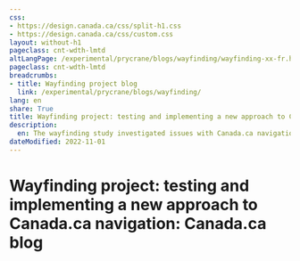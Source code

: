 ```yaml
---
css:
- https://design.canada.ca/css/split-h1.css
- https://design.canada.ca/css/custom.css
layout: without-h1
pageclass: cnt-wdth-lmtd
altLangPage: /experimental/prycrane/blogs/wayfinding/wayfinding-xx-fr.html
pageclass: cnt-wdth-lmtd
breadcrumbs:
- title: Wayfinding project blog
  link: /experimental/prycrane/blogs/wayfinding/
lang: en
share: True
title: Wayfinding project: testing and implementing a new approach to Canada.ca navigation
description: 
  en: The wayfinding study investigated issues with Canada.ca navigation and informed changes to improve navigation and simplify the adoption of the Canada.ca design for departments and agencies.  The main improvements include the introduction of a new sign in button, removing the menu button, a contextual footer band, a main footer band with themes, and a layered design for the theme page. 
dateModified: 2022-11-01
---
```


<div class="container">
  
<h1 property="name" id="wb-cont" dir="ltr"><span class="stacked"><span>Wayfinding project: testing and implementing a new approach to Canada.ca navigation</span>: <span>Canada.ca blog</span></span></h1>
  
  
  
  
  
  
  
  
  
  
  
  </div>
